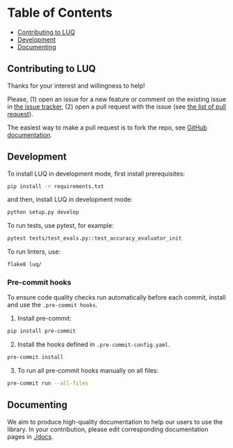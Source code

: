 # Table of Contents

<!-- toc -->

- [Contributing to LUQ](#contributing-to-luq)
- [Development](#development)
- [Documenting](#documenting)

<!-- tocstop -->

## Contributing to LUQ
Thanks for your interest and willingness to help!

Please, (1) open an issue for a new feature or comment on the existing issue in [the issue tracker](https://github.com/AlexanderVNikitin/luq/issues), (2) open a pull request with the issue (see [the list of pull request](https://github.com/AlexanderVNikitin/luq/pulls)).

The easiest way to make a pull request is to fork the repo, see [GitHub documentation](https://docs.github.com/en/pull-requests/collaborating-with-pull-requests/proposing-changes-to-your-work-with-pull-requests/creating-a-pull-request-from-a-fork).

## Development
To install LUQ in development mode, first install prerequisites:
```bash
pip install -r requirements.txt
```

and then, install LUQ in development mode:
```bash
python setup.py develop
```

To run tests, use pytest, for example:
```bash
pytest tests/test_evals.py::test_accuracy_evaluator_init
```

To run linters, use:
```bash
flake8 luq/
```

### Pre-commit hooks
To ensure code quality checks run automatically before each commit, install and use the `.pre-commit hooks`.

1. Install pre-commit:
```bash
pip install pre-commit
```

2. Install the hooks defined in `.pre-commit-config.yaml`.
```bash
pre-commit install
```

3. To run all pre-commit hooks manually on all files:
```bash
pre-commit run --all-files
```

## Documenting
We aim to produce high-quality documentation to help our users to use the library. In your contribution, please edit corresponding documentation pages in [./docs](https://github.com/AlexanderVNikitin/luq/tree/main/docs).

